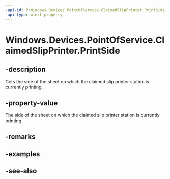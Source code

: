```yaml
---
-api-id: P:Windows.Devices.PointOfService.ClaimedSlipPrinter.PrintSide
-api-type: winrt property
---
```


<!-- Property syntax
public Windows.Devices.PointOfService.PosPrinterPrintSide PrintSide { get; }
-->

# Windows.Devices.PointOfService.ClaimedSlipPrinter.PrintSide

## -description
Gets the side of the sheet on which the claimed slip printer station is currently printing.

## -property-value
The side of the sheet on which the claimed slip printer station is currently printing.

## -remarks

## -examples

## -see-also
